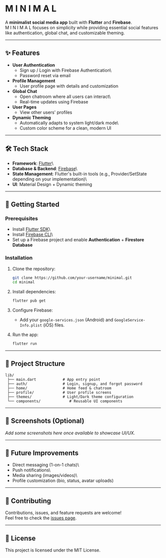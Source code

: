 # M I N I M A L

A **minimalist social media app** built with **Flutter** and
**Firebase**.\
M I N I M A L focuses on simplicity while providing essential social
features like authentication, global chat, and customizable theming.

------------------------------------------------------------------------

## ✨ Features

-   **User Authentication**
    -   Sign up / Login with Firebase Authentication\
    -   Password reset via email
-   **Profile Management**
    -   User profile page with details and customization
-   **Global Chat**
    -   Open chatroom where all users can interact\
    -   Real-time updates using Firebase
-   **User Pages**
    -   View other users' profiles
-   **Dynamic Theming**
    -   Automatically adapts to system light/dark mode\
    -   Custom color scheme for a clean, modern UI

------------------------------------------------------------------------

## 🛠️ Tech Stack

-   **Framework**: [Flutter](https://flutter.dev/)\
-   **Database & Backend**: [Firebase](https://firebase.google.com/)\
-   **State Management**: Flutter's built-in tools (e.g.,
    Provider/SetState depending on your implementation)\
-   **UI**: Material Design + Dynamic theming

------------------------------------------------------------------------

## 🚀 Getting Started

### Prerequisites

-   Install [Flutter SDK](https://docs.flutter.dev/get-started/install)\
-   Install [Firebase CLI](https://firebase.google.com/docs/cli)\
-   Set up a Firebase project and enable **Authentication** +
    **Firestore Database**

### Installation

1.  Clone the repository:

    ``` bash
    git clone https://github.com/your-username/minimal.git
    cd minimal
    ```

2.  Install dependencies:

    ``` bash
    flutter pub get
    ```

3.  Configure Firebase:

    -   Add your `google-services.json` (Android) and
        `GoogleService-Info.plist` (iOS) files.

4.  Run the app:

    ``` bash
    flutter run
    ```

------------------------------------------------------------------------

## 📂 Project Structure

    lib/
     ├── main.dart            # App entry point
     ├── auth/                # Login, signup, and forgot password
     ├── home/                # Home feed & chatroom
     ├── profile/             # User profile screens
     ├── themes/              # Light/Dark theme configuration
     └── components/             # Reusable UI components

------------------------------------------------------------------------

## 🎨 Screenshots (Optional)

*Add some screenshots here once available to showcase UI/UX.*

------------------------------------------------------------------------

## 🔮 Future Improvements

-   Direct messaging (1-on-1 chats)\
-   Push notifications\
-   Media sharing (images/videos)\
-   Profile customization (bio, status, avatar uploads)

------------------------------------------------------------------------

## 🤝 Contributing

Contributions, issues, and feature requests are welcome!\
Feel free to check the [issues
page](https://github.com/your-username/minimal/issues).

------------------------------------------------------------------------

## 📜 License

This project is licensed under the MIT License.

